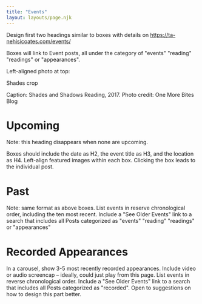 ```yaml
---
title: "Events"
layout: layouts/page.njk
---
```


Design first two headings similar to boxes with details on <https://ta-nehisicoates.com/events/>

Boxes will link to Event posts, all under the category of "events" "reading" "readings" or "appearances".

Left-aligned photo at top:

Shades crop

Caption: Shades and Shadows Reading, 2017. Photo credit: One More Bites Blog

# Upcoming

Note: this heading disappears when none are upcoming.

Boxes should include the date as H2, the event title as H3, and the location as H4. Left-align featured images within each box. Clicking the box leads to the individual post.

# Past

Note: same format as above boxes. List events in reserve chronological order, including the ten most recent. Include a "See Older Events" link to a search that includes all Posts categorized as "events" "reading" "readings" or "appearances"

# Recorded Appearances

In a carousel, show 3-5 most recently recorded appearances. Include video or audio screencap – ideally, could just play from this page. List events in reverse chronological order. Include a "See Older Events" link to a search that includes all Posts categorized as "recorded". Open to suggestions on how to design this part better.
